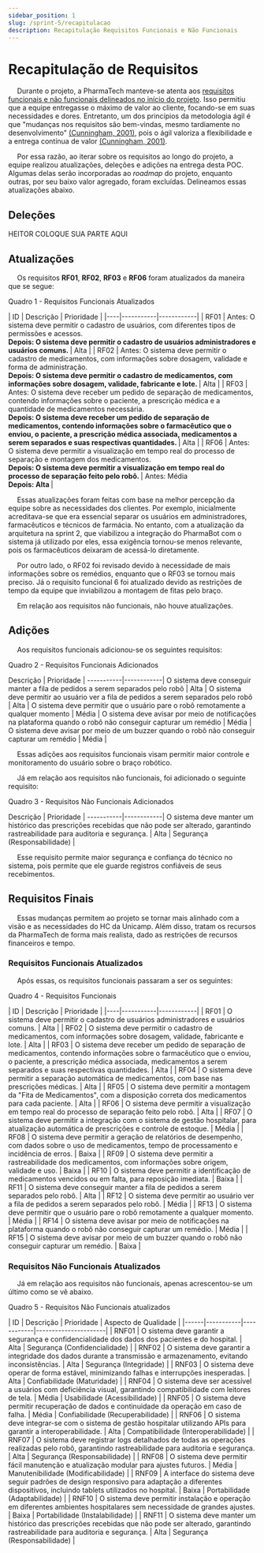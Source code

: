 ```yaml
---
sidebar_position: 1
slug: /sprint-5/recapitulacao
description: Recapitulação Requisitos Funcionais e Não Funcionais
---
```


# Recapitulação de Requisitos

&emsp; Durante o projeto, a PharmaTech manteve-se atenta aos [requisitos funcionais e não funcionais delineados no início do projeto](../Sprint-1/Arquitetura/requisitos.md). Isso permitiu que a equipe entregasse o máximo de valor ao cliente, focando-se em suas necessidades e dores. Entretanto, um dos princípios da metodologia ágil é que "mudanças nos requisitos são bem-vindas, mesmo tardiamente no desenvolvimento" [(Cunningham, 2001)](referencias.md), pois o ágil valoriza a flexibilidade e a entrega contínua de valor [(Cunningham, 2001)](referencias.md).

&emsp; Por essa razão, ao iterar sobre os requisitos ao longo do projeto, a equipe realizou atualizações, deleções e adições na entrega desta POC. Algumas delas serão incorporadas ao *roadmap* do projeto, enquanto outras, por seu baixo valor agregado, foram excluídas. Delineamos essas atualizações abaixo.

## Deleções

HEITOR COLOQUE SUA PARTE AQUI


## Atualizações

&emsp; Os requisitos **RF01**, **RF02**, **RF03** e **RF06** foram atualizados da maneira que se segue:

<p style={{textAlign: 'center'}}>Quadro 1 - Requisitos Funcionais Atualizados</p>
| ID | Descrição | Prioridade |
|----|-----------|------------|
| RF01 | Antes: O sistema deve permitir o cadastro de usuários, com diferentes tipos de permissões e acessos. <br/> <b> Depois: O sistema deve permitir o cadastro de usuários administradores e usuários comuns. </b> | Alta |
| RF02 | Antes: O sistema deve permitir o cadastro de medicamentos, com informações sobre dosagem, validade e forma de administração. <br/> <b> Depois: O sistema deve permitir o cadastro de medicamentos, com informações sobre dosagem, validade, fabricante e lote. </b> | Alta |
| RF03 | Antes: O sistema deve receber um pedido de separação de medicamentos, contendo informações sobre o paciente, a prescrição médica e a quantidade de medicamentos necessária. <br/> <b> Depois: O sistema deve receber um pedido de separação de medicamentos, contendo informações sobre o farmacêutico que o enviou, o paciente, a prescrição médica associada, medicamentos a serem separados e suas respectivas quantidades. </b> | Alta |
| RF06 | Antes: O sistema deve permitir a visualização em tempo real do processo de separação e montagem dos medicamentos. <br/> <b> Depois: O sistema deve permitir a visualização em tempo real do processo de separação feito pelo robô. </b> | Antes: Média <br/> <b> Depois: Alta </b> |

&emsp; Essas atualizações foram feitas com base na melhor percepção da equipe sobre as necessidades dos clientes. Por exemplo, inicialmente acreditava-se que era essencial separar os usuários em administradores, farmacêuticos e técnicos de farmácia. No entanto, com a atualização da arquitetura na sprint 2, que viabilizou a integração do PharmaBot com o sistema já utilizado por eles, essa exigência tornou-se menos relevante, pois os farmacêuticos deixaram de acessá-lo diretamente. 

&emsp; Por outro lado, o RF02 foi revisado devido à necessidade de mais informações sobre os remédios, enquanto que o RF03 se tornou mais preciso. Já o requisito funcional 6 foi atualizado devido as restrições de tempo da equipe que inviabilizou a montagem de fitas pelo braço.

&emsp; Em relação aos requisitos não funcionais, não houve atualizações.

## Adições

&emsp; Aos requisitos funcionais adicionou-se os seguintes requisitos:

<p style={{textAlign: 'center'}}>Quadro 2 - Requisitos Funcionais Adicionados</p>
Descrição | Prioridade |
-----------|------------|
O sistema deve conseguir manter a fila de pedidos a serem separados pelo robô | Alta |
O sistema deve permitir ao usuário ver a fila de pedidos a serem separados pelo robô | Alta |
O sistema deve permitir que o usuário pare o robô remotamente a qualquer momento | Média |
O sistema deve avisar por meio de notificações na plataforma quando o robô não conseguir capturar um remédio | Média |
O sistema deve avisar por meio de um buzzer quando o robô não conseguir capturar um remédio | Média |


&emsp; Essas adições aos requisitos funcionais visam permitir maior controle e monitoramento do usuário sobre o braço robótico.

&emsp; Já em relação aos requisitos não funcionais, foi adicionado o seguinte requisito:

<p style={{textAlign: 'center'}}>Quadro 3 - Requisitos Não Funcionais Adicionados</p>
Descrição | Prioridade |
-----------|------------|
O sistema deve manter um histórico das prescrições recebidas que não pode ser alterado, garantindo rastreabilidade para auditoria e segurança. | Alta | Segurança (Responsabilidade) |

&emsp; Esse requisito permite maior segurança e confiança do técnico no sistema, pois permite que ele guarde registros confiáveis de seus recebimentos.

## Requisitos Finais

&emsp; Essas mudanças permitem ao projeto se tornar mais alinhado com a visão e as necessidades do HC da Unicamp. Além disso, tratam os recursos da PharmaTech de forma mais realista, dado as restrições de recursos financeiros e tempo.

### Requisitos Funcionais Atualizados

&emsp; Após essas, os requisitos funcionais passaram a ser os seguintes:

<p style={{textAlign: 'center'}}>Quadro 4 - Requisitos Funcionais</p>
| ID | Descrição | Prioridade |
|----|-----------|------------|
| RF01 | O sistema deve permitir o cadastro de usuários administradores e usuários comuns. | Alta |
| RF02 | O sistema deve permitir o cadastro de medicamentos, com informações sobre dosagem, validade, fabricante e lote. | Alta |
| RF03 | O sistema deve receber um pedido de separação de medicamentos, contendo informações sobre o farmacêutico que o enviou, o paciente, a prescrição médica associada, medicamentos a serem separados e suas respectivas quantidades. | Alta |
| RF04 | O sistema deve permitir a separação automática de medicamentos, com base nas prescrições médicas. | Alta |
| RF05 | O sistema deve permitir a montagem da "Fita de Medicamentos", com a disposição correta dos medicamentos para cada paciente. | Alta | <!-- Aconselho excluir -->
| RF06 | O sistema deve permitir a visualização em tempo real do processo de separação feito pelo robô. | Alta |
| RF07 | O sistema deve permitir a integração com o sistema de gestão hospitalar, para atualização automática de prescrições e controle de estoque. | Média |
| RF08 | O sistema deve permitir a geração de relatórios de desempenho, com dados sobre o uso de medicamentos, tempo de processamento e incidência de erros. | Baixa | <!-- Aconselho excluir -->
| RF09 | O sistema deve permitir a rastreabilidade dos medicamentos, com informações sobre origem, validade e uso. | Baixa |
| RF10 | O sistema deve permitir a identificação de medicamentos vencidos ou em falta, para reposição imediata. | Baixa |
| RF11 | O sistema deve conseguir manter a fila de pedidos a serem separados pelo robô. | Alta |
| RF12 | O sistema deve permitir ao usuário ver a fila de pedidos a serem separados pelo robô. | Média |
| RF13 | O sistema deve permitir que o usuário pare o robô remotamente a qualquer momento. | Média |
| RF14 | O sistema deve avisar por meio de notificações na plataforma quando o robô não conseguir capturar um remédio. | Média |
| RF15 | O sistema deve avisar por meio de um buzzer quando o robô não conseguir capturar um remédio. | Baixa |

<!-- Lembra de arrumar a ordem, Heitor -->

### Requisitos Não Funcionais Atualizados

&emsp; Já em relação aos requisitos não funcionais, apenas acrescentou-se um último como se vê abaixo.

<p style={{textAlign: 'center'}}>Quadro 5 - Requisitos Não Funcionais atualizados </p>
| ID   | Descrição | Prioridade | Aspecto de Qualidade |
|------|-----------|------------|----------------------|
| RNF01 | O sistema deve garantir a segurança e confidencialidade dos dados dos pacientes e do hospital. | Alta | Segurança (Confidencialidade) |
| RNF02 | O sistema deve garantir a integridade dos dados durante a transmissão e armazenamento, evitando inconsistências. | Alta | Segurança (Integridade) |
| RNF03 | O sistema deve operar de forma estável, minimizando falhas e interrupções inesperadas. | Alta | Confiabilidade (Maturidade) |
| RNF04 | O sistema deve ser acessível a usuários com deficiência visual, garantindo compatibilidade com leitores de tela. | Média | Usabilidade (Acessibilidade) |
| RNF05 | O sistema deve permitir recuperação de dados e continuidade da operação em caso de falha. | Média | Confiabilidade (Recuperabilidade) |
| RNF06 | O sistema deve integrar-se com o sistema de gestão hospitalar utilizando APIs para garantir a interoperabilidade. | Alta | Compatibilidade (Interoperabilidade) |
| RNF07 | O sistema deve registrar logs detalhados de todas as operações realizadas pelo robô, garantindo rastreabilidade para auditoria e segurança. | Alta | Segurança (Responsabilidade) |
| RNF08 | O sistema deve permitir fácil manutenção e atualização modular para ajustes futuros. | Média | Manutenibilidade (Modificabilidade) |
| RNF09 | A interface do sistema deve seguir padrões de design responsivo para adaptação a diferentes dispositivos, incluindo tablets utilizados no hospital. | Baixa | Portabilidade (Adaptabilidade) |
| RNF10 | O sistema deve permitir instalação e operação em diferentes ambientes hospitalares sem necessidade de grandes ajustes. | Baixa | Portabilidade (Instalabilidade) |
| RNF11 | O sistema deve manter um histórico das prescrições recebidas que não pode ser alterado, garantindo rastreabilidade para auditoria e segurança. | Alta | Segurança (Responsabilidade) |

 
